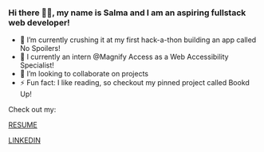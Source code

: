 <!--
[![MasterHead](https://i.pinimg.com/originals/e0/30/16/e030160be5376609c9fc10c3837fa18a.gif)]
-->


### Hi there 👋🏾, my name is Salma and I am an aspiring fullstack web developer!
- 🔭 I’m currently crushing it at my first hack-a-thon building an app called No Spoilers!
- 🌱 I currently an intern @Magnify Access as a Web Accessibility Specialist!
- 👯 I’m looking to collaborate on projects
- ⚡ Fun fact: I like reading, so checkout my pinned project called Bookd Up!

Check out my:  

[RESUME](https://github.com/salmy101/Resume/blob/main/SalmaIbrahim.pdf)

[LINKEDIN](https://www.linkedin.com/in/salma-ibrahim-a1275817a/)

<!--
**salmy101/salmy101** is a ✨ _special_ ✨ repository because its `README.md` (this file) appears on your GitHub profile.
Here are some ideas to get you started:
- 🔭 I’m currently working on my portfolio!
- 🌱 I’m currently reviewing JS/HTML/CSS basics with mini projects.
- 👯 I’m looking to collaborate on projects
- 📫 How to reach me: https://www.linkedin.com/in/salma-ibrahim-a1275817a/
- ⚡ Fun fact: I like reading, so checkout my pinned project called Bookd Up!
-->
